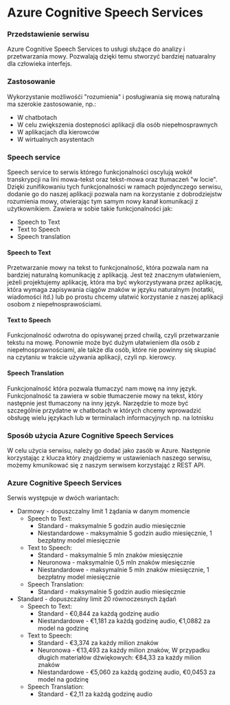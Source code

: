 # Azure Cognitive Speech Services

### Przedstawienie serwisu

Azure Cognitive Speech Services to usługi służące do analizy i przetwarzania mowy. Pozwalają dzięki temu stworzyć bardziej natuaralny dla człowieka interfejs.

### Zastosowanie
Wykorzystanie możliwośći "rozumienia" i posługiwania się mową naturalną ma szerokie zastosowanie, np.: 
 * W chatbotach
 * W celu zwiększenia dostepności aplikacji dla osób niepełnosprawnych
 * W aplikacjach dla kierowców
 * W wirtualnych asystentach
 

### Speech service
Speech service to serwis którego funkcjonalności oscylują wokół transkrypcji na lini mowa-tekst oraz tekst-mowa oraz tłumaczeń "w locie". Dzięki zunifikowaniu tych funkcjonalności w ramach pojedynczego serwisu, dodanie go do naszej aplikacji pozwala nam na korzystanie z dobrodziejstw rozumienia mowy, otwierając tym samym nowy kanał komunikacji z użytkownikiem. Zawiera w sobie takie funkcjonalności jak: 
 * Speech to Text 
 * Text to Speech 
 * Speech translation

#### Speech to Text
Przetwarzanie mowy na tekst to funkcjonalność, która pozwala nam na bardziej naturalną komunikację z aplikacją. Jest też znacznym ułatwieniem, jeżeli projektujemy aplikację, która ma być wykorzystywana przez aplikację, która wymaga zapisywania ciągów znaków w języku naturalnym (notatki, wiadomości itd.) lub po prostu chcemy ułatwić korzystanie z naszej aplikacji osobom z niepełnosprawościami.
 
#### Text to Speech
Funkcjonalność odwrotna do opisywanej przed chwilą, czyli przetwarzanie tekstu na mowę. Ponownie może być dużym ułatwieniem dla osób z niepełnosprawnościami, ale także dla osób, które nie powinny się skupiać na czytaniu w trakcie używania aplikacji, czyli np. kierowcy.

#### Speech Translation
Funkcjonalność która pozwala tłumaczyć nam mowę na inny język. Funkcjonalność ta zawiera w sobie tłumaczenie mowy na tekst, który następnie jest tłumaczony na inny język. Narzędzie to moze być szczególnie przydatne w chatbotach w których chcemy wprowadzić obsługę wielu językach lub w terminalach informacyjnych np. na lotnisku
 
 
### Sposób użycia Azure Cognitive Speech Services
W celu użycia serwisu, należy go dodać jako zasób w Azure. Następnie korzystając z klucza który znajdziemy w ustawieniach naszego serwisu, możemy kmunikować się z naszym serwisem korzystająć z REST API.

### Azure Cognitive Speech Services
Serwis występuje w dwóch wariantach:
 * Darmowy - dopuszczalny limit 1 żądania w danym momencie
	* Speech to Text:
		* Standard - maksymalnie 5 godzin audio miesięcznie
		* Niestandardowe - maksymalnie 5 godzin audio miesięcznie, 1 bezpłatny model miesięcznie 
	* Text to Speech:
		* Standard - maksymalnie 5 mln znaków miesięcznie
		* Neuronowa - maksymalnie 0,5 mln znaków miesięcznie
		* Niestandardowe - maksymalnie 5 mln znaków miesięcznie, 1 bezpłatny model miesięcznie 
	* Speech Translation:
		* Standard - maksymalnie 5 godzin audio miesięcznie
 * Standard - dopuszczalny limit 20 równoczesnych żądań
	* Speech to Text:
		* Standard - €0,844 za każdą godzinę audio 
		* Niestandardowe - €1,181 za każdą godzinę audio, €1,0882 za model na godzinę 
	* Text to Speech:
		* Standard - €3,374 za każdy milion znaków
		* Neuronowa - €13,493 za każdy milion znaków, W przypadku długich materiałów dźwiękowych: €84,33 za każdy milion znaków
		* Niestandardowe - €5,060 za każdą godzinę audio, €0,0453 za model na godzinę 
	* Speech Translation:
		* Standard - €2,11 za każdą godzinę audio